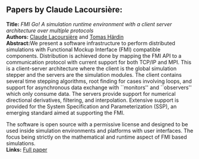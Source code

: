 <h2>Papers by Claude Lacoursière:</h2>
<p>
<b>Title:</b> <i> FMI Go! A simulation runtime environment with a client server   architecture over multiple protocols </i> <br />
<b>Authors:</b> <a href="../authors/author_150.html">Claude Lacoursière</a> and <a href="../authors/author_101.html">Tomas Härdin</a><br />
<b>Abstract:</b>We present a software infrastructure to perform distributed simulations
  with Functional Mockup Interface (FMI) compatible components.
  Distribution is achieved done by mapping the FMI API to a communication
  protocol with current support for both TCP/IP and MPI.  This is a
  client-server architecture where the client is the global simulation
  stepper and the servers are the simulation modules.  The client contains
  several time stepping algorithms, root finding for cases involving loops,
  and support for asynchronous data exchange with ``monitors'' and
  ``observers'' which only consume data.  The servers provide support for
  numerical directional derivatives, filtering, and interpolation.
  Extensive support is provided for the System Specification and
  Parameterization (SSP), an emerging standard aimed at supporting the FMI.

  The software is open source with a permissive license and designed to be
  used inside simulation environments and platforms with user interfaces.
  The focus being strictly on the mathematical and runtime aspect of FMI
  based simulations.<br />
<b>Links:</b> <a href="../submissions/ecp17132653_LacoursiereHardin.pdf">Full paper</a></p>